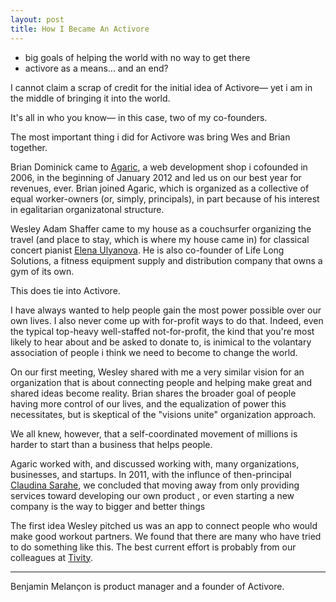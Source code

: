```yaml
---
layout: post
title: How I Became An Activore
---
```


 - big goals of helping the world with no way to get there
 - activore as a means... and an end?

I cannot claim a scrap of credit for the initial idea of Activore— yet i am in the middle of bringing it into the world.

It's all in who you know— in this case, two of my co-founders.

The most important thing i did for Activore was bring Wes and Brian together.

Brian Dominick came to <a href="http://agaric.com/">Agaric</a>, a web development shop i cofounded in 2006, in the beginning of January 2012 and led us on our best year for revenues, ever.  Brian joined Agaric, which is organized as a collective of equal worker-owners (or, simply, principals), in part because of his interest in egalitarian organizatonal structure.

Wesley Adam Shaffer came to my house as a couchsurfer organizing the travel (and place to stay, which is where my house came in) for classical concert pianist <a href="http://elena-ulyanova.com/">Elena Ulyanova</a>.  He is also co-founder of Life Long Solutions, a fitness equipment supply and distribution company that owns a gym of its own.

This does tie into Activore.

I have always wanted to help people gain the most power possible over our own lives.  I also never come up with for-profit ways to do that.  Indeed, even the typical top-heavy well-staffed not-for-profit, the kind that you're most likely to hear about and be asked to donate to, is inimical to the volantary association of people i think we need to become to change the world.

On our first meeting, Wesley shared with me a very similar vision for an organization that is about connecting people and helping make great and shared ideas become reality.  Brian shares the broader goal of people having more control of our lives, and the equalization of power this necessitates, but is skeptical of the "visions unite" organization approach.

We all knew, however, that a self-coordinated movement of millions is harder to start than a business that helps people.

Agaric worked with, and discussed working with, many organizations, businesses, and startups.  In 2011, with the influnce of then-principal <a href="http://misscs.com/">Claudina Sarahe</a>, we concluded that moving away from only providing services toward developing our own product , or even starting a new company is the way to bigger and better things

The first idea Wesley pitched us was an app to connect people who would make good workout partners.  We found that there are many who have tried to do something like this.  The best current effort is probably from our colleagues at <a href="http://tivity.us/">Tivity</a>.

---
Benjamin Melançon is product manager and a founder of Activore.

